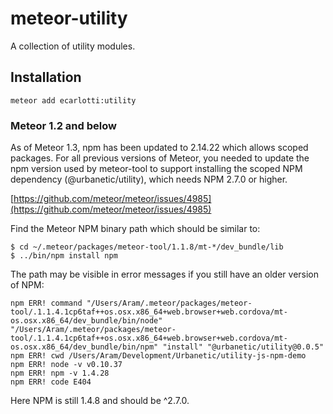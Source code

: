# meteor-utility
A collection of utility modules.

## Installation

```
meteor add ecarlotti:utility
```

### Meteor 1.2 and below

As of Meteor 1.3, npm has been updated to 2.14.22 which allows scoped packages. For all previous versions of Meteor, you needed to update the npm version used by meteor-tool to support installing the scoped NPM dependency (@urbanetic/utility), which needs NPM 2.7.0 or higher.

[https://github.com/meteor/meteor/issues/4985](https://github.com/meteor/meteor/issues/4985)

Find the Meteor NPM binary path which should be similar to:

```
$ cd ~/.meteor/packages/meteor-tool/1.1.8/mt-*/dev_bundle/lib
$ ../bin/npm install npm
```

The path may be visible in error messages if you still have an older version of NPM:

```
npm ERR! command "/Users/Aram/.meteor/packages/meteor-tool/.1.1.4.1cp6taf++os.osx.x86_64+web.browser+web.cordova/mt-os.osx.x86_64/dev_bundle/bin/node" "/Users/Aram/.meteor/packages/meteor-tool/.1.1.4.1cp6taf++os.osx.x86_64+web.browser+web.cordova/mt-os.osx.x86_64/dev_bundle/bin/npm" "install" "@urbanetic/utility@0.0.5"
npm ERR! cwd /Users/Aram/Development/Urbanetic/utility-js-npm-demo
npm ERR! node -v v0.10.37
npm ERR! npm -v 1.4.28
npm ERR! code E404
```

Here NPM is still 1.4.8 and should be ^2.7.0.
